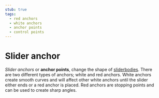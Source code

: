 ```yaml
---
stub: true
tags:
  - red anchors
  - white anchors
  - anchor points
  - control points
---
```


# Slider anchor

*Slider anchors* or **anchor points**, change the shape of [sliderbodies](/wiki/Hit_object/Sliderbody). There are two different types of anchors; white and red anchors. White anchors create smooth curves and will affect other white anchors until the slider either ends or a red anchor is placed. Red anchors are stopping points and can be used to create sharp angles.<!-- TODO: Insert curve algorithm in here somewhere maybe-->

<!-- TODO: Add links and images-->
